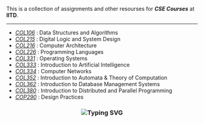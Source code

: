This is a collection of assignments and other resourses for ***CSE Courses*** at **IITD**.

<hr>

- [*COL106*](col106/) : Data Structures and Algorithms
- [*COL215*](col215/) : Digital Logic and System Design
- [*COL216*](col216/) : Computer Architecture
- [*COL226*](col226/) : Programming Languages
- [*COL331*](col331/) : Operating Systems
- [*COL333*](col333/) : Introduction to Artificial Intelligence
- [*COL334*](col334/) : Computer Networks
- [*COL352*](col352/) : Introduction to Automata & Theory of Computation
- [*COL362*](col362/) : Introduction to Database Management Systems
- [*COL380*](col380/) : Introduction to Distributed and Parallel Programming
- [*COP290*](cop290/) : Design Practices

<h3 align="center">

  ![Typing SVG](https://readme-typing-svg.herokuapp.com?font=Hack+Nerd+Mono&weight=700&size=24&pause=100&color=11eeaa&center=true&width=446&lines=Thank+you+for+visiting!+%F0%9F%91%8D)<br>

</h3>
